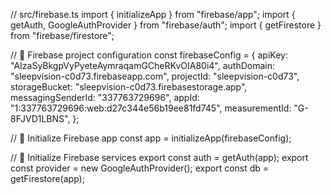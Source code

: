 // src/firebase.ts
import { initializeApp } from "firebase/app";
import { getAuth, GoogleAuthProvider } from "firebase/auth";
import { getFirestore } from "firebase/firestore";

// 🔹 Firebase project configuration
const firebaseConfig = {
  apiKey: "AIzaSyBkgpVyPyeteAymraqamGCheRKvOIA80i4",
  authDomain: "sleepvision-c0d73.firebaseapp.com",
  projectId: "sleepvision-c0d73",
  storageBucket: "sleepvision-c0d73.firebasestorage.app",
  messagingSenderId: "337763729696",
  appId: "1:337763729696:web:d27c344e56b19ee81fd745",
  measurementId: "G-8FJVD1LBNS",
};

// 🔧 Initialize Firebase app
const app = initializeApp(firebaseConfig);

// 🔧 Initialize Firebase services
export const auth = getAuth(app);
export const provider = new GoogleAuthProvider();
export const db = getFirestore(app);
